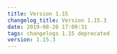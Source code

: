 ```yaml
---
title: Version 1.15
changelog_title: Version 1.15.3
date: 2019-08-26 17:09:31 
tags: changelogs 1.15 deprecated
version: 1.15.3
---
```

<script src="https://gist.github.com/spinnaker-release/bed366b82e09498dbb536c098ac11f14.js"/>
